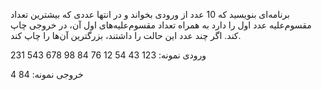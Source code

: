 برنامه‌ای بنویسید که 10 عدد از ورودی بخواند و در انتها عددی که بیشترین تعداد مقسوم‌علیه عدد اول را دارد به همراه تعداد مقسوم‌علیه‌های اول آن، در خروجی چاپ کند. اگر چند عدد این حالت را داشتند، بزرگترین آن‌ها را چاپ کند.

 

ورودی نمونه:
123
43
54
12
76
84
98
678
543
231

خروجی نمونه:
84 4
